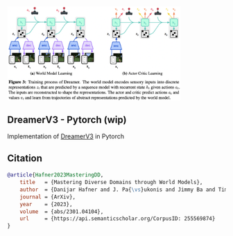 <img src="./dreamerv3.png" width="400px"></img>

## DreamerV3 - Pytorch (wip)

Implementation of [DreamerV3](https://danijar.com/project/dreamerv3/) in Pytorch

## Citation

```bibtex
@article{Hafner2023MasteringDD,
    title   = {Mastering Diverse Domains through World Models},
    author  = {Danijar Hafner and J. Pa{\vs}ukonis and Jimmy Ba and Timothy P. Lillicrap},
    journal = {ArXiv},
    year    = {2023},
    volume  = {abs/2301.04104},
    url     = {https://api.semanticscholar.org/CorpusID: 255569874}
}
```
